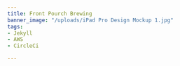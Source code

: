 ```yaml
---
title: Front Pourch Brewing
banner_image: "/uploads/iPad Pro Design Mockup 1.jpg"
tags:
- Jekyll
- AWS
- CircleCi

---
```

